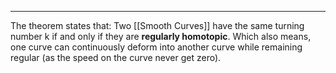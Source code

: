 ----
The theorem states that: Two [[Smooth Curves]] have the same turning number k if and only if they are **regularly homotopic**. Which also means, one curve can continuously deform into another curve while remaining regular (as the speed on the curve never get zero).   

